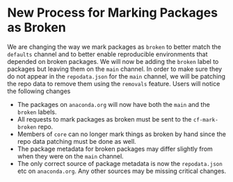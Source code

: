# New Process for Marking Packages as Broken

We are changing the way we mark packages as `broken` to better match the `defaults` channel and to
better enable reproducible environments that depended on broken packages. We will now be adding the
`broken` label to packages but leaving them on the `main` channel. In order to make sure they do
not appear in the `repodata.json` for the `main` channel, we will be patching the repo data to
remove them using the `removals` feature. Users will notice the following changes

- The packages on `anaconda.org` will now have both the `main` and the `broken` labels.
- All requests to mark packages as broken must be sent to the `cf-mark-broken` repo.
- Members of `core` can no longer mark things as broken by hand since the repo data patching must
  be done as well.
- The package metadata for broken packages may differ slightly from when they were on the `main`
  channel.
- The only correct source of package metadata is now the `repodata.json` etc on `anaconda.org`. Any
  other sources may be missing critical changes.
